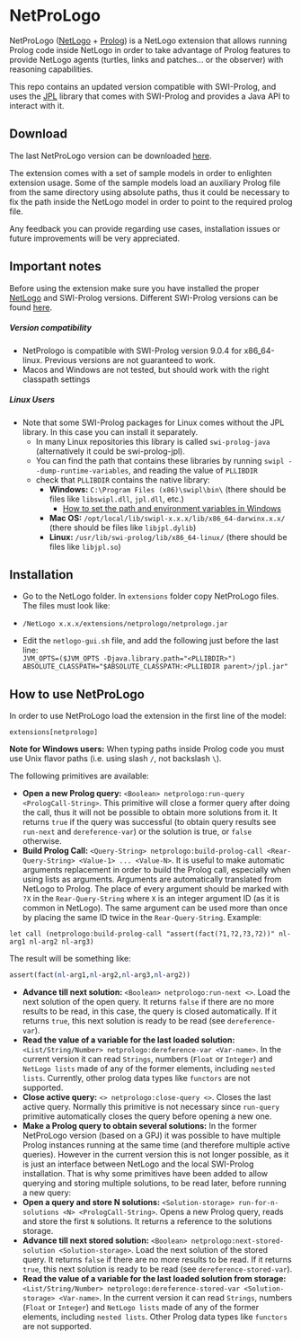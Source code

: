 # NetProLogo

NetProLogo ([NetLogo](http://en.wikipedia.org/wiki/NetLogo) + [Prolog](http://en.wikipedia.org/wiki/Prolog)) is a NetLogo extension that allows running Prolog code inside NetLogo in order to take advantage of Prolog features to provide NetLogo agents (turtles, links and patches... or the observer) with reasoning capabilities.

This repo contains an updated version compatible with SWI-Prolog, and uses the [JPL](http://www.swi-prolog.org/packages/jpl/) library that comes with SWI-Prolog and provides a Java API to interact with it. 

## Download

The last NetProLogo version can be downloaded [here](https://github.com/jgalanp/NetProLogo/releases/download/v0.2/NetProLogo.zip).

The extension comes with a set of sample models in order to enlighten extension usage. Some of the sample models load an auxiliary Prolog file from the same directory using absolute paths, thus it could be necessary to fix the path inside the NetLogo model in order to point to the required prolog file.

Any feedback you can provide regarding use cases, installation issues or future improvements will be very appreciated.

## Important notes

Before using the extension make sure you have installed the proper [NetLogo](http://ccl.northwestern.edu/netlogo/download.shtml) and SWI-Prolog versions. Different SWI-Prolog versions can be found [here](http://www.swi-prolog.org/download/stable?show=all).

##### Version compatibility

* NetPrologo is compatible with SWI-Prolog version 9.0.4 for x86_64-linux. Previous versions are not guaranteed to work.
* Macos and Windows are not tested, but should work with the right classpath settings

##### Linux Users

* Note that some SWI-Prolog packages for Linux comes without the JPL library. In this case you can install it separately.
  * In many Linux repositories this library is called `swi-prolog-java` (alternatively it could be swi-prolog-jpl).
  * You can find the path that contains these libraries by running `swipl --dump-runtime-variables`, and reading the value of `PLLIBDIR`
  * check that `PLLIBDIR` contains the native library:
    * **Windows:** `C:\Program Files (x86)\swipl\bin\` (there should be files like `libswipl.dll`, `jpl.dll`, etc.)
      * [How to set the path and environment variables in Windows](http://www.computerhope.com/issues/ch000549.htm)
    * **Mac OS:** `/opt/local/lib/swipl-x.x.x/lib/x86_64-darwinx.x.x/` (there should be files like `libjpl.dylib`)
    * **Linux:** `/usr/lib/swi-prolog/lib/x86_64-linux/` (there should be files like `libjpl.so`)


## Installation

* Go to the NetLogo folder. In `extensions` folder copy NetProLogo files. The files must look like:
 * `/NetLogo x.x.x/extensions/netprologo/netprologo.jar`

* Edit the `netlogo-gui.sh` file, and add the following just before the last line:\
  `JVM_OPTS=($JVM_OPTS -Djava.library.path="<PLLIBDIR>")`\
  `ABSOLUTE_CLASSPATH="$ABSOLUTE_CLASSPATH:<PLLIBDIR parent>/jpl.jar"`

## How to use NetProLogo

In order to use NetProLogo load the extension in the first line of the model:
```netlogo
extensions[netprologo]
```

**Note for Windows users:** When typing paths inside Prolog code you must use Unix flavor paths (i.e. using slash `/`, not backslash `\`).

The following primitives are available:

* **Open a new Prolog query:** `<Boolean> netprologo:run-query <PrologCall-String>`. This primitive will close a former query after doing the call, thus it will not be possible to obtain more solutions from it. It returns `true` if the query was successful (to obtain query results see `run-next` and `dereference-var`) or the solution is true, or `false` otherwise.
* **Build Prolog Call:** `<Query-String> netprologo:build-prolog-call <Rear-Query-String> <Value-1> ... <Value-N>`. It is useful to make automatic arguments replacement in order to build the Prolog call, especially when using lists as arguments. Arguments are automatically translated from NetLogo to Prolog. The place of every argument should be marked with `?X` in the `Rear-Query-String` where `X` is an integer argument ID (as it is common in NetLogo). The same argument can be used more than once by placing the same ID twice in the `Rear-Query-String`. Example:

 ```netlogo
 let call (netprologo:build-prolog-call "assert(fact(?1,?2,?3,?2))" nl-arg1 nl-arg2 nl-arg3)
 ```
 The result will be something like:

 ```prolog
 assert(fact(nl-arg1,nl-arg2,nl-arg3,nl-arg2))
 ```
* **Advance till next solution:** `<Boolean> netprologo:run-next <>`. Load the next solution of the open query. It returns `false` if there are no more results to be read, in this case, the query is closed automatically. If it returns `true`, this next solution is ready to be read  (see `dereference-var`).
* **Read the value of a variable for the last loaded solution:** `<List/String/Number> netprologo:dereference-var <Var-name>`. In the current version it can read `Strings`, numbers (`Float` or `Integer`) and `NetLogo lists` made of any of the former elements, including `nested lists`. Currently, other prolog data types like `functors` are not supported.
* **Close active query:** `<> netprologo:close-query <>`. Closes the last active query. Normally this primitive is not necessary since `run-query` primitive automatically closes the query before opening a new one.
* **Make a Prolog query to obtain several solutions:** In the former NetProLogo version (based on a GPJ) it was possible to have multiple Prolog instances running at the same time (and therefore multiple active queries). However in the current version this is not longer possible, as it is just an interface between NetLogo and the local SWI-Prolog installation. That is why some primitives have been added to allow querying and storing multiple solutions, to be read later, before running a new query:
 * **Open a query and store N solutions:** `<Solution-storage> run-for-n-solutions <N> <PrologCall-String>`. Opens a new Prolog query, reads and store the first `N` solutions. It returns a reference to the solutions storage.
 * **Advance till next stored solution:** `<Boolean> netprologo:next-stored-solution <Solution-storage>`. Load the next solution of the stored query. It returns `false` if there are no more results to be read. If it returns `true`, this next solution is ready to be read  (see `dereference-stored-var`).
 * **Read the value of a variable for the last loaded solution from storage:** `<List/String/Number> netprologo:dereference-stored-var <Solution-storage> <Var-name>`. In the current version it can read `Strings`, numbers (`Float` or `Integer`) and `NetLogo lists` made of any of the former elements, including `nested lists`. Other Prolog data types like `functors` are not supported.
